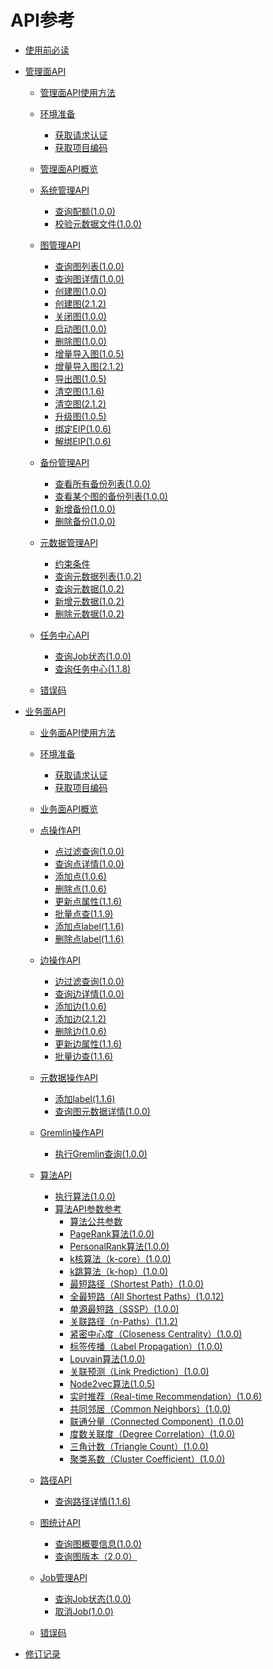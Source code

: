 # API参考

-   [使用前必读](使用前必读.md)
-   [管理面API](管理面API.md)
    -   [管理面API使用方法](管理面API使用方法.md)
    -   [环境准备](环境准备.md)
        -   [获取请求认证](获取请求认证.md)
        -   [获取项目编码](获取项目编码.md)

    -   [管理面API概览](管理面API概览.md)
    -   [系统管理API](系统管理API.md)
        -   [查询配额\(1.0.0\)](查询配额(1-0-0).md)
        -   [校验元数据文件\(1.0.0\)](校验元数据文件(1-0-0).md)

    -   [图管理API](图管理API.md)
        -   [查询图列表\(1.0.0\)](查询图列表(1-0-0).md)
        -   [查询图详情\(1.0.0\)](查询图详情(1-0-0).md)
        -   [创建图\(1.0.0\)](创建图(1-0-0).md)
        -   [创建图\(2.1.2\)](创建图(2-1-2).md)
        -   [关闭图\(1.0.0\)](关闭图(1-0-0).md)
        -   [启动图\(1.0.0\)](启动图(1-0-0).md)
        -   [删除图\(1.0.0\)](删除图(1-0-0).md)
        -   [增量导入图\(1.0.5\)](增量导入图(1-0-5).md)
        -   [增量导入图\(2.1.2\)](增量导入图(2-1-2).md)
        -   [导出图\(1.0.5\)](导出图(1-0-5).md)
        -   [清空图\(1.1.6\)](清空图(1-1-6).md)
        -   [清空图\(2.1.2\)](清空图(2-1-2).md)
        -   [升级图\(1.0.5\)](升级图(1-0-5).md)
        -   [绑定EIP\(1.0.6\)](绑定EIP(1-0-6).md)
        -   [解绑EIP\(1.0.6\)](解绑EIP(1-0-6).md)

    -   [备份管理API](备份管理API.md)
        -   [查看所有备份列表\(1.0.0\)](查看所有备份列表(1-0-0).md)
        -   [查看某个图的备份列表\(1.0.0\)](查看某个图的备份列表(1-0-0).md)
        -   [新增备份\(1.0.0\)](新增备份(1-0-0).md)
        -   [删除备份\(1.0.0\)](删除备份(1-0-0).md)

    -   [元数据管理API](元数据管理API.md)
        -   [约束条件](约束条件.md)
        -   [查询元数据列表\(1.0.2\)](查询元数据列表(1-0-2).md)
        -   [查询元数据\(1.0.2\)](查询元数据(1-0-2).md)
        -   [新增元数据\(1.0.2\)](新增元数据(1-0-2).md)
        -   [删除元数据\(1.0.2\)](删除元数据(1-0-2).md)

    -   [任务中心API](任务中心API.md)
        -   [查询Job状态\(1.0.0\)](查询Job状态(1-0-0).md)
        -   [查询任务中心\(1.1.8\)](查询任务中心(1-1-8).md)

    -   [错误码](错误码.md)

-   [业务面API](业务面API.md)
    -   [业务面API使用方法](业务面API使用方法.md)
    -   [环境准备](环境准备-0.md)
        -   [获取请求认证](获取请求认证-1.md)
        -   [获取项目编码](获取项目编码-2.md)

    -   [业务面API概览](业务面API概览.md)
    -   [点操作API](点操作API.md)
        -   [点过滤查询\(1.0.0\)](点过滤查询(1-0-0).md)
        -   [查询点详情\(1.0.0\)](查询点详情(1-0-0).md)
        -   [添加点\(1.0.6\)](添加点(1-0-6).md)
        -   [删除点\(1.0.6\)](删除点(1-0-6).md)
        -   [更新点属性\(1.1.6\)](更新点属性(1-1-6).md)
        -   [批量点查\(1.1.9\)](批量点查(1-1-9).md)
        -   [添加点label\(1.1.6\)](添加点label(1-1-6).md)
        -   [删除点label\(1.1.6\)](删除点label(1-1-6).md)

    -   [边操作API](边操作API.md)
        -   [边过滤查询\(1.0.0\)](边过滤查询(1-0-0).md)
        -   [查询边详情\(1.0.0\)](查询边详情(1-0-0).md)
        -   [添加边\(1.0.6\)](添加边(1-0-6).md)
        -   [添加边\(2.1.2\)](添加边(2-1-2).md)
        -   [删除边\(1.0.6\)](删除边(1-0-6).md)
        -   [更新边属性\(1.1.6\)](更新边属性(1-1-6).md)
        -   [批量边查\(1.1.6\)](批量边查(1-1-6).md)

    -   [元数据操作API](元数据操作API.md)
        -   [添加label\(1.1.6\)](添加label(1-1-6).md)
        -   [查询图元数据详情\(1.0.0\)](查询图元数据详情(1-0-0).md)

    -   [Gremlin操作API](Gremlin操作API.md)
        -   [执行Gremlin查询\(1.0.0\)](执行Gremlin查询(1-0-0).md)

    -   [算法API](算法API.md)
        -   [执行算法\(1.0.0\)](执行算法(1-0-0).md)
        -   [算法API参数参考](算法API参数参考.md)
            -   [算法公共参数](算法公共参数.md)
            -   [PageRank算法\(1.0.0\)](PageRank算法(1-0-0).md)
            -   [PersonalRank算法\(1.0.0\)](PersonalRank算法(1-0-0).md)
            -   [k核算法（k-core）\(1.0.0\)](k核算法（k-core）(1-0-0).md)
            -   [k跳算法（k-hop）\(1.0.0\)](k跳算法（k-hop）(1-0-0).md)
            -   [最短路径（Shortest Path）\(1.0.0\)](最短路径（Shortest-Path）(1-0-0).md)
            -   [全最短路（All Shortest Paths）\(1.0.12\)](全最短路（All-Shortest-Paths）(1-0-12).md)
            -   [单源最短路（SSSP）\(1.0.0\)](单源最短路（SSSP）(1-0-0).md)
            -   [关联路径（n-Paths）\(1.1.2\)](关联路径（n-Paths）(1-1-2).md)
            -   [紧密中心度（Closeness Centrality）\(1.0.0\)](紧密中心度（Closeness-Centrality）(1-0-0).md)
            -   [标签传播（Label Propagation）\(1.0.0\)](标签传播（Label-Propagation）(1-0-0).md)
            -   [Louvain算法\(1.0.0\)](Louvain算法(1-0-0).md)
            -   [关联预测（Link Prediction）\(1.0.0\)](关联预测（Link-Prediction）(1-0-0).md)
            -   [Node2vec算法\(1.0.5\)](Node2vec算法(1-0-5).md)
            -   [实时推荐（Real-time Recommendation）\(1.0.6\)](实时推荐（Real-time-Recommendation）(1-0-6).md)
            -   [共同邻居（Common Neighbors）\(1.0.0\)](共同邻居（Common-Neighbors）(1-0-0).md)
            -   [联通分量（Connected Component）\(1.0.0\)](联通分量（Connected-Component）(1-0-0).md)
            -   [度数关联度（Degree Correlation）\(1.0.0\)](度数关联度（Degree-Correlation）(1-0-0).md)
            -   [三角计数（Triangle Count）\(1.0.0\)](三角计数（Triangle-Count）(1-0-0).md)
            -   [聚类系数（Cluster Coefficient）\(1.0.0\)](聚类系数（Cluster-Coefficient）(1-0-0).md)


    -   [路径API](路径API.md)
        -   [查询路径详情\(1.1.6\)](查询路径详情(1-1-6).md)

    -   [图统计API](图统计API.md)
        -   [查询图概要信息\(1.0.0\)](查询图概要信息(1-0-0).md)
        -   [查询图版本（2.0.0）](查询图版本（2-0-0）.md)

    -   [Job管理API](Job管理API.md)
        -   [查询Job状态\(1.0.0\)](查询Job状态(1-0-0)-3.md)
        -   [取消Job\(1.0.0\)](取消Job(1-0-0).md)

    -   [错误码](错误码-4.md)

-   [修订记录](修订记录.md)

